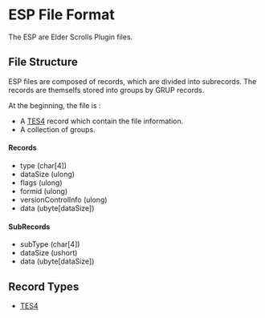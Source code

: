 # ESP File Format

The ESP are Elder Scrolls Plugin files.

## File Structure

ESP files are composed of records, which are divided into subrecords. The records are themselfs stored into groups by GRUP records.

At the beginning, the file is :
* A [TES4](esp_tes4.md) record which contain the file information.
* A collection of groups.

#### Records

* type (char[4])
* dataSize (ulong)
* flags (ulong)
* formid (ulong)
* versionControlInfo (ulong)
* data (ubyte[dataSize])

#### SubRecords
* subType (char[4])
* dataSize (ushort)
* data (ubyte[dataSize])

## Record Types

* [TES4](esp_tes4.md)